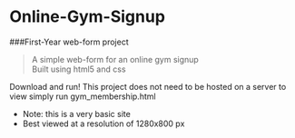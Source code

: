 # Online-Gym-Signup

###First-Year web-form project
> A simple web-form for an online gym signup   
> Built using html5 and css  

Download and run!
This project does not need to be hosted on a server
to view simply run gym_membership.html
* Note: this is a very basic site  
* Best viewed at a resolution of 1280x800 px  
